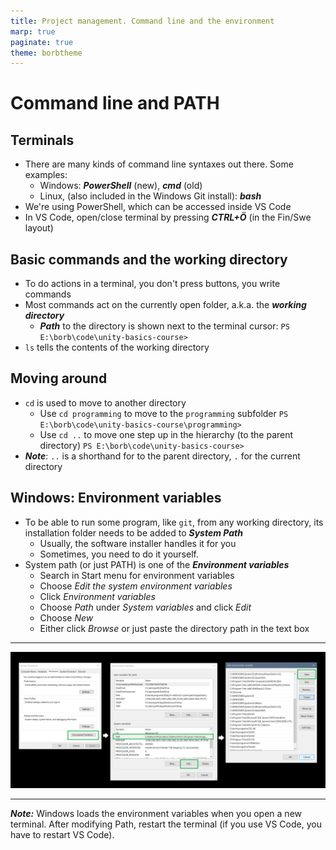 ```yaml
---
title: Project management. Command line and the environment
marp: true
paginate: true
theme: borbtheme
---
```

<!-- headingDivider: 3 -->
<!-- class: invert -->

# Command line and PATH

## Terminals

* There are many kinds of command line syntaxes out there. Some examples:
  * Windows: ***PowerShell*** (new), ***cmd*** (old)
  * Linux, (also included in the Windows Git install): ***bash***
* We're using PowerShell, which can be accessed inside VS Code
* In VS Code, open/close terminal by pressing ***CTRL+Ö*** (in the Fin/Swe layout)

## Basic commands and the working directory

* To do actions in a terminal, you don't press buttons, you write commands
* Most commands act on the currently open folder, a.k.a. the ***working directory***
  * ***Path*** to the directory is shown next to the terminal cursor:
    `PS E:\borb\code\unity-basics-course>`
* `ls` tells the contents of the working directory

## Moving around

* `cd` is used to move to another directory
  * Use `cd programming` to move to the `programming` subfolder
    `PS E:\borb\code\unity-basics-course\programming>`
  * Use `cd ..` to move one step up in the hierarchy (to the parent directory)
    `PS E:\borb\code\unity-basics-course>`
* ***Note***: `..` is a shorthand for to the parent directory, `.` for the current directory

## Windows: Environment variables

* To be able to run some program, like `git`, from any working directory, its installation folder needs to be added to ***System Path***
  * Usually, the software installer handles it for you
  * Sometimes, you need to do it yourself.
* System path (or just PATH) is one of the ***Environment variables***
	* Search in Start menu for environment variables
	* Choose *Edit the system environment variables*
	* Click *Environment variables*
	* Choose *Path* under *System variables* and click *Edit*
	* Choose *New*
	* Either click *Browse* or just paste the directory path in the text box

---

![](imgs/env-help.png)

---

***Note:*** Windows loads the environment variables when you open a new terminal. After modifying Path, restart the terminal (if you use VS Code, you have to restart VS Code).